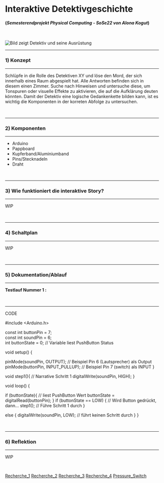 # Interaktive Detektivgeschichte
#### (*Semesterendprojekt Physical Computing - SoSe22 von Alona Kogut*)
 &nbsp;

![Bild zeigt Detektiv und seine Ausrüstung](https://static.vecteezy.com/system/resources/previews/002/183/856/original/detective-accessories-in-retro-style-on-background-vector.jpg)

---
### **1) Konzept**
---
Schlüpfe in die Rolle des Detektiven XY und löse den Mord, der sich innerhalb eines Raum abgespielt hat. Alle Antworten befinden sich in diesem einen Zimmer. Suche nach Hinweisen und untersuche diese, um Tonspuren oder visuelle Effekte zu aktivieren, die auf die Aufklärung deuten könnten. Damit der Detektiv eine logische Gedankenkette bilden kann, ist es wichtig die Komponenten in der korreten Abfolge zu untersuchen.

 &nbsp;
 
---
### **2) Komponenten**
---

- Arduino
- Pappboard
- Kupferband/Aluminiumband
- Pins/Stecknadeln
- Draht

 &nbsp;
 
---
### **3) Wie funktioniert die interaktive Story?**
---

WIP

 &nbsp;
 
---
### **4) Schaltplan**
---

WIP

 &nbsp;
 
---
### **5) Dokumentation/Ablauf**
---

**Testlauf Nummer 1 :**

 &nbsp;
 
---

CODE

#include <Arduino.h>

const int buttonPin = 7;     
const int soundPin =  6;     
int buttonState = 0;                // Variable liest PushButton Status

void setup() {
  
  pinMode(soundPin, OUTPUT);        // Beispiel Pin 6 (Lautsprecher) als Output   
  pinMode(buttonPin, INPUT_PULLUP);        // Beispiel Pin 7 (switch) als INPUT
}

void step1(){                      // Narrative Schritt 1
  digitalWrite(soundPin, HIGH); 
}

void loop() {

  if (buttonState){               // liest PushButton Wert
  buttonState = digitalRead(buttonPin);
  }
  if (buttonState == LOW) {       // Wird Button gedrückt, dann... 
    step1();                      // Führe Schritt 1 durch 
  }

  else {
    digitalWrite(soundPin, LOW);  // führt keinen Schritt durch
  }
}

 &nbsp;
 
 ---
### **6) Reflektion**
---

WIP

 &nbsp;
 
[Recherche_1](https://www.youtube.com/watch?v=jco-uU5ZgEU)
[Recherche_2](https://www.arduinoplatform.com/subscription-projects/create-a-touch-button-with-copper-aluminum-foil/)
[Recherche_3](https://www.kobakant.at/DIY/?p=8906)
[Recherche_4](https://mehackit.org/en/courses/electronics_and_programming_basics/02-switch-stuff-on-and-off/03-exercise-1/)
[Pressure_Switch](https://www.instructables.com/Use-a-DIY-Pressure-Plate-Switch-to-Automate-Your-H/)

 &nbsp;
